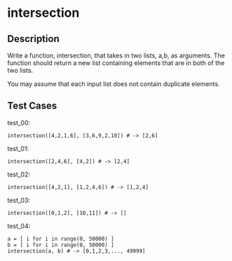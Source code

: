 # intersection

## Description

Write a function, intersection, that takes in two lists, a,b, as arguments. The function should return a new list containing elements that are in both of the two lists.

You may assume that each input list does not contain duplicate elements.

## Test Cases

test_00:

```text
intersection([4,2,1,6], [3,6,9,2,10]) # -> [2,6]
```

test_01:

```text
intersection([2,4,6], [4,2]) # -> [2,4]
```

test_02:

```text
intersection([4,2,1], [1,2,4,6]) # -> [1,2,4]
```

test_03:

```text
intersection([0,1,2], [10,11]) # -> []
```

test_04:

```text
a = [ i for i in range(0, 50000) ]
b = [ i for i in range(0, 50000) ]
intersection(a, b) # -> [0,1,2,3,..., 49999]
```
